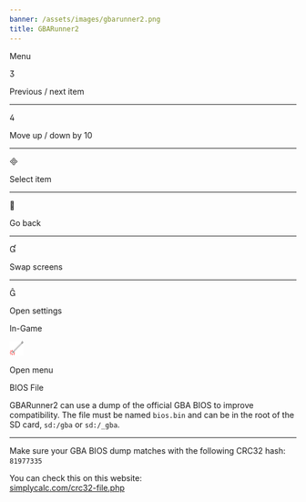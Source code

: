 ```yaml
---
banner: /assets/images/gbarunner2.png
title: GBARunner2
---
```


<div id="menu" class="section-title">Menu</div>
<div class="section-body">
	<div class="button-action-group">
		<p class="button-action button">&#xE07D;</p>
		<p class="button-action-text">Previous / next item</p>
	</div>
	<hr>
	<div class="button-action-group">
		<p class="button-action button">&#xE07E;</p>
		<p class="button-action-text">Move up / down by 10</p>
	</div>
	<hr>
	<div class="button-action-group">
		<p class="button-action button">&#xE000;</p>
		<p class="button-action-text">Select item</p>
	</div>
	<hr>
	<div class="button-action-group">
		<p class="button-action button">&#xE001;</p>
		<p class="button-action-text">Go back</p>
	</div>
	<hr>
	<div class="button-action-group">
		<p class="button-action button">&#xE004;</p>
		<p class="button-action-text">Swap screens</p>
	</div>
	<hr>
	<div class="button-action-group">
		<p class="button-action button">&#xE005;</p>
		<p class="button-action-text">Open settings</p>
	</div>
</div>
<div id="in-game" class="section-title">In-Game</div>
<div class="section-body">
	<div class="button-action-group">
		<p class="button-action"><img src="/assets/images/tap.png" alt="Tap the touch screen"></p>
		<p class="button-action-text">Open menu</p>
	</div>
</div>
<div id="bios-file" class="section-title">BIOS File</div>
<div class="section-body">
	<p>
		GBARunner2 can use a dump of the official GBA BIOS to improve compatibility. The file must be named <code>bios.bin</code> and can be in the root of the SD card, <code>sd:/gba</code> or <code>sd:/_gba</code>.
	</p>
	<hr>
	<p>
		Make sure your GBA BIOS dump matches with the following CRC32 hash: <code>81977335</code>
	</p>
	<p>
		You can check this on this website:<br><a href="https://simplycalc.com/crc32-file.php">simplycalc.com/crc32-file.php</a>
	</p>
</div>
